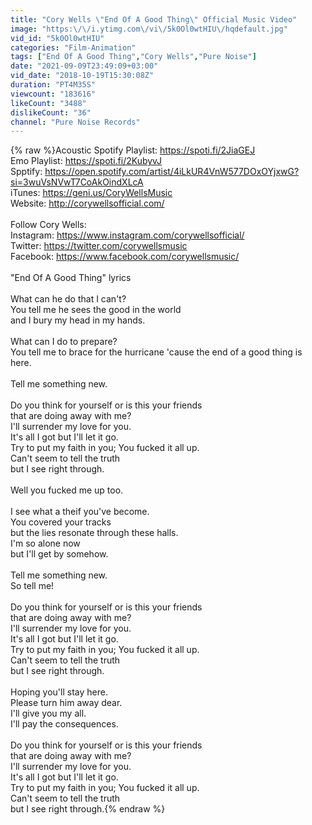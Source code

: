 ```yaml
---
title: "Cory Wells \"End Of A Good Thing\" Official Music Video"
image: "https:\/\/i.ytimg.com\/vi\/5k0Ol0wtHIU\/hqdefault.jpg"
vid_id: "5k0Ol0wtHIU"
categories: "Film-Animation"
tags: ["End Of A Good Thing","Cory Wells","Pure Noise"]
date: "2021-09-09T23:49:09+03:00"
vid_date: "2018-10-19T15:30:08Z"
duration: "PT4M35S"
viewcount: "183616"
likeCount: "3488"
dislikeCount: "36"
channel: "Pure Noise Records"
---
```

{% raw %}Acoustic Spotify Playlist: <a rel="nofollow" target="blank" href="https://spoti.fi/2JiaGEJ">https://spoti.fi/2JiaGEJ</a><br />Emo Playlist: <a rel="nofollow" target="blank" href="https://spoti.fi/2KubyvJ">https://spoti.fi/2KubyvJ</a><br />Spptify: <a rel="nofollow" target="blank" href="https://open.spotify.com/artist/4iLkUR4VnW577DOxOYjxwG?si=3wuVsNVwT7CoAkOindXLcA">https://open.spotify.com/artist/4iLkUR4VnW577DOxOYjxwG?si=3wuVsNVwT7CoAkOindXLcA</a><br />iTunes: <a rel="nofollow" target="blank" href="https://geni.us/CoryWellsMusic">https://geni.us/CoryWellsMusic</a><br />Website: <a rel="nofollow" target="blank" href="http://corywellsofficial.com/">http://corywellsofficial.com/</a><br /><br />Follow Cory Wells: <br />Instagram: <a rel="nofollow" target="blank" href="https://www.instagram.com/corywellsofficial/">https://www.instagram.com/corywellsofficial/</a><br />Twitter: <a rel="nofollow" target="blank" href="https://twitter.com/corywellsmusic">https://twitter.com/corywellsmusic</a><br />Facebook: <a rel="nofollow" target="blank" href="https://www.facebook.com/corywellsmusic/">https://www.facebook.com/corywellsmusic/</a><br /><br />&quot;End Of A Good Thing&quot; lyrics <br /><br />What can he do that I can't?<br />You tell me he sees the good in the world<br />and I bury my head in my hands. <br /><br />What can I do to prepare?<br />You tell me to brace for the hurricane 'cause the end of a good thing is here. <br /><br />Tell me something new. <br /><br />Do you think for yourself or is this your friends<br />that are doing away with me? <br />I'll surrender my love for you. <br />It's all I got but I'll let it go. <br />Try to put my faith in you; You fucked it all up. <br />Can't seem to tell the truth <br />but I see right through. <br /><br />Well you fucked me up too. <br /><br />I see what a theif you've become. <br />You covered your tracks <br />but the lies resonate through these halls. <br />I'm so alone now<br />but I'll get by somehow. <br /><br />Tell me something new. <br />So tell me! <br /><br />Do you think for yourself or is this your friends<br />that are doing away with me? <br />I'll surrender my love for you. <br />It's all I got but I'll let it go. <br />Try to put my faith in you; You fucked it all up. <br />Can't seem to tell the truth <br />but I see right through.<br /><br />Hoping you'll stay here. <br />Please turn him away dear. <br />I'll give you my all. <br />I'll pay the consequences. <br /><br />Do you think for yourself or is this your friends<br />that are doing away with me? <br />I'll surrender my love for you. <br />It's all I got but I'll let it go. <br />Try to put my faith in you; You fucked it all up. <br />Can't seem to tell the truth <br />but I see right through.{% endraw %}
